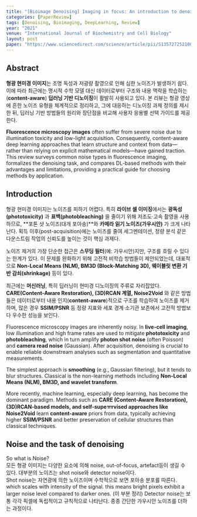 ```yaml
---
title: "[Bioimage Denoising] Imaging in focus: An introduction to denoising bioimages in the era of deep learning"
categories: [PaperReview]
tags: [Denoising, Bioimaging, DeepLearning, Review]
year: "2021"
venue: "International Journal of Biochemistry and Cell Biology"
layout: post
paper: "https://www.sciencedirect.com/science/article/pii/S1357272521001588"
---
```


## Abstract  
**형광 현미경 이미지**는 조명 독성과 저광량 촬영으로 인해 심한 노이즈가 발생하기 쉽다. 이에 따라 최근에는 명시적 수학 모델 대신 데이터로부터 구조와 내용 맥락을 학습하는(**content-aware**) **딥러닝 기반 디노이징**이 활발히 사용되고 있다. 본 리뷰는 형광 영상에 흔한 노이즈 유형을 체계적으로 정리하고, 그에 대응하는 디노이징 과제 정의를 제시한 뒤, 딥러닝 기반 방법들의 원리와 장단점을 비교해 사용자 응용별 선택 가이드를 제공한다.  
  
**Fluorescence microscopy images** often suffer from severe noise due to illumination toxicity and low-light acquisition. Consequently, content-aware deep learning approaches that learn structure and context from data—rather than relying on explicit mathematical models—have gained traction. This review surveys common noise types in fluorescence imaging, formalizes the denoising task, and compares DL-based methods with their advantages and limitations, providing a practical guide for choosing methods by application.  

## Introduction  
형광 현미경 이미지는 노이즈를 피하기 어렵다. 특히 **라이브 셀 이미징**에서는 **광독성(phototoxicity)** 과 **표백(photobleaching)** 을 줄이기 위해 저조도·고속 촬영을 사용하므로, **포톤 샷 노이즈(대개 포아송)**와 **카메라 읽기 노이즈(가우시안)** 가 크게 나타난다.
획득 이후(post-acquisition)에는 노이즈를 줄여 세그멘테이션, 정량 분석 같은 다운스트림 작업의 신뢰도를 높이는 것이 핵심 과제다.  

노이즈 제거의 가장 단순한 접근은 **스무딩 필터**(예: 가우시안)지만, 구조를 흐릴 수 있다는 한계가 있다. 이 문제를 완화하기 위해 고전적 비학습 방법들이 제안되었는데, 대표적으로 **Non-Local Means (NLM), BM3D (Block-Matching 3D), 웨이블릿 변환 기반 감쇠(shrinkage)** 등이 있다.  

최근에는 **머신러닝**, 특히 딥러닝이 현미경 디노이징의 주류로 자리잡았다. **CARE(Content-Aware Restoration), (3D)RCAN 계열, Noise2Void** 와 같은 방법들은 데이터로부터 내용 인지(**content-aware**)적으로 구조를 학습하여 노이즈를 제거하며, 많은 경우 **SSIM/PSNR** 등 정량 지표와 세포 경계·소기관 보존에서 고전적 방법보다 우수한 성능을 보인다.

Fluorescence microscopy images are inherently noisy. In **live-cell imaging**, low illumination and high frame rates are used to mitigate **phototoxicity** and **photobleaching**, which in turn amplify **photon shot noise** (often Poisson) and **camera read noise** (Gaussian). After acquisition, denoising is crucial to enable reliable downstream analyses such as segmentation and quantitative measurements.

The simplest approach is **smoothing** (e.g., Gaussian filtering), but it tends to blur structures. Classical is the non-learning methods including **Non-Local Means (NLM), BM3D, and wavelet transform**.

More recently, machine learning, especially deep learning, has become the dominant paradigm. Methods such as **CARE (Content-Aware Restoration), (3D)RCAN-based models, and self-supeㅠrvised approaches like Noise2Void** learn **content-aware** priors from data, typically achieving higher **SSIM/PSNR** and better preservation of cellular structures than classical techniques.

## Noise and the task of denoising  

So what is Noise?  
모든 형광 이미지는 다양한 요소에 의해 noise, out-of-focus, artefact등이 생길 수 있다. 
대부분의 노이즈는 shot noise와 detector noise이다.  
Shot noise는 자연광에 의한 노이즈이며 수학적으로 보면 포아송 분포를 따른다. which scales with intensity of the signal. this means bright pixels exhibit a larger noise level compared to darker ones. (이 부분 정리)
Detector noise는 보통 각각 픽셀에 독립적이고 규칙적으로 나타난다. 종종 간단한 가우시안 노이즈를 더하는 과정이다.  
